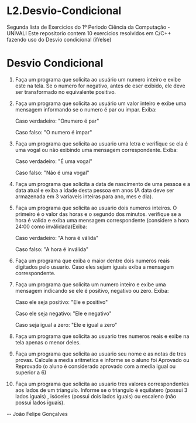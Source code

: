 L2.Desvio-Condicional
=====================

Segunda lista de Exercicios do 1º Periodo Ciência da Computação - UNIVALI
Este repositorio contem 10 exercicios resolvidos em C/C++ fazendo uso do Desvio condicional (if/else)

Desvio Condicional
==================
1. Faça um programa que solicita ao usuário um numero inteiro e exibe este na tela.
Se o numero for negativo, antes de eser exibido, ele deve ser transformado no equivalente positivo.

2. Faça um programa que solicita ao usuário um valor inteiro e exibe uma mensagem informando se o numero é par ou impar. Exiba:

    Caso verdadeiro: "Onumero é par"
    
    Caso falso: "O numero é impar"

3. Faça um programa que solicita ao usuario uma letra e verifique se ela é uma vogal ou não exibindo uma mensagem correspondente. Exiba:

    Caso verdadeiro: "É uma vogal"
    
    Caso falso: "Não é uma vogal"

4. Faça um programa que solicita a data de nascimento de uma pessoa e a data atual e exiba a idade desta pessoa em anos 
(A data deve ser armazenada em 3 variaveis inteiras para ano, mes e dia).

5. Faça um programa que solicita ao usuario dois numeros inteiros. O primeiro é o valor das horas e o segundo dos minutos.
verifique se a hora é valida e exiba uma mensagem correspondente (considere a hora 24:00 como inválidada)Exiba:

    Caso verdadeiro: "A hora é válida"
    
    Caso falso: "A hora é inválida"

6. Faça um programa que exiba o maior dentre dois numeros reais digitados pelo usuario.
Caso eles sejam iguais exiba a mensagem correspondente.

7. Faça um programa que solicita um numero inteiro e exibe uma mensagem indicando se ele é positivo, negativo ou zero. Exiba:

    Caso ele seja positivo: "Ele e positivo"
    
    Caso ele seja negativo: "Ele e negativo"
    
    Caso seja igual a zero: "Ele e igual a zero"
    
8. Faça um programa que solicita ao usuario tres numeros reais e exibe na tela apenas o menor deles.

9. Faça um programa que solicita ao usuario seu nome e as notas de tres provas.
Calcule a media aritmetica e informe se o aluno foi Aprovado ou Reprovado
(o aluno é considerado aprovado com a media igual ou superior a 6)

10. Faça um programa que solicita ao usuario tres valores correspondentes aos lados de um triangulo. Informe se o triangulo é equilatero (possui 3 lados iguais) , isóceles (possui dois lados iguais) ou escaleno (não possui lados iguais).
 
--
João Felipe Gonçalves
